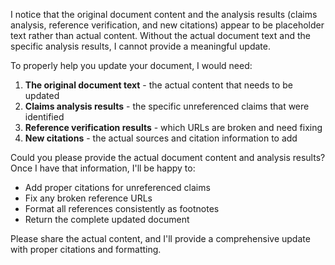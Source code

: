 I notice that the original document content and the analysis results (claims analysis, reference verification, and new citations) appear to be placeholder text rather than actual content. Without the actual document text and the specific analysis results, I cannot provide a meaningful update.

To properly help you update your document, I would need:

1. **The original document text** - the actual content that needs to be updated
2. **Claims analysis results** - the specific unreferenced claims that were identified
3. **Reference verification results** - which URLs are broken and need fixing
4. **New citations** - the actual sources and citation information to add

Could you please provide the actual document content and analysis results? Once I have that information, I'll be happy to:

- Add proper citations for unreferenced claims
- Fix any broken reference URLs
- Format all references consistently as footnotes
- Return the complete updated document

Please share the actual content, and I'll provide a comprehensive update with proper citations and formatting.